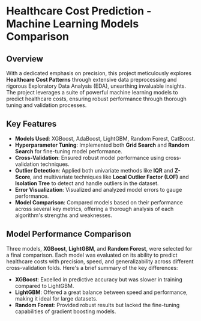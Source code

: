 # Healthcare Cost Prediction - Machine Learning Models Comparison

## Overview
With a dedicated emphasis on precision, this project meticulously explores **Healthcare Cost Patterns** through extensive data preprocessing and rigorous Exploratory Data Analysis (EDA), unearthing invaluable insights. The project leverages a suite of powerful machine learning models to predict healthcare costs, ensuring robust performance through thorough tuning and validation processes.

## Key Features
- **Models Used**: XGBoost, AdaBoost, LightGBM, Random Forest, CatBoost.
- **Hyperparameter Tuning**: Implemented both **Grid Search** and **Random Search** for fine-tuning model performance.
- **Cross-Validation**: Ensured robust model performance using cross-validation techniques.
- **Outlier Detection**: Applied both univariate methods like **IQR** and **Z-Score**, and multivariate techniques like **Local Outlier Factor (LOF)** and **Isolation Tree** to detect and handle outliers in the dataset.
- **Error Visualization**: Visualized and analyzed model errors to gauge performance.
- **Model Comparison**: Compared models based on their performance across several key metrics, offering a thorough analysis of each algorithm's strengths and weaknesses.

## Model Performance Comparison
Three models, **XGBoost**, **LightGBM**, and **Random Forest**, were selected for a final comparison. Each model was evaluated on its ability to predict healthcare costs with precision, speed, and generalizability across different cross-validation folds. Here's a brief summary of the key differences:
- **XGBoost**: Excelled in predictive accuracy but was slower in training compared to LightGBM.
- **LightGBM**: Offered a great balance between speed and performance, making it ideal for large datasets.
- **Random Forest**: Provided robust results but lacked the fine-tuning capabilities of gradient boosting models.

